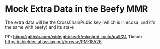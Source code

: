 # Mock Extra Data in the Beefy MMR
The extra data will be the CrossChainPublic key (which is in ecdsa, and it's the same with beefy) and its stake

PR: https://github.com/midnightntwrk/midnight-node/pull/24
Ticket: https://shielded.atlassian.net/browse/PM-18526